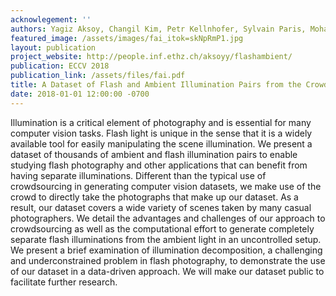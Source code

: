```yaml
---
acknowlegement: ''
authors: Yagiz Aksoy, Changil Kim, Petr Kellnhofer, Sylvain Paris, Mohamed Elgharib, Marc Pollefeys and Wojciech Matusik
featured_image: /assets/images/fai_itok=skNpRmP1.jpg
layout: publication
project_website: http://people.inf.ethz.ch/aksoyy/flashambient/
publication: ECCV 2018
publication_link: /assets/files/fai.pdf
title: A Dataset of Flash and Ambient Illumination Pairs from the Crowd
date: 2018-01-01 12:00:00 -0700
---
```


Illumination is a critical element of photography and is essential for many computer vision tasks. Flash light is unique in the sense that it is a widely available tool for easily manipulating the scene illumination. We present a dataset of thousands of ambient and flash illumination pairs to enable studying flash photography and other applications that can benefit from having separate illuminations. Different than the typical use of crowdsourcing in generating computer vision datasets, we make use of the crowd to directly take the photographs that make up our dataset. As a result, our dataset covers a wide variety of scenes taken by many casual photographers. We detail the advantages and challenges of our approach to crowdsourcing as well as the computational effort to generate completely separate flash illuminations from the ambient light in an uncontrolled setup. We present a brief examination of illumination decomposition, a challenging and underconstrained problem in flash photography, to demonstrate the use of our dataset in a data-driven approach. We will make our dataset public to facilitate further research.